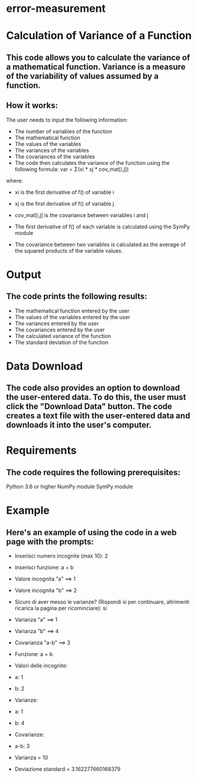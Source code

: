 # error-measurement
# Calculation of Variance of a Function
## This code allows you to calculate the variance of a mathematical function. Variance is a measure of the variability of values assumed by a function.

## How it works:
The user needs to input the following information:

- The number of variables of the function
- The mathematical function
- The values of the variables
- The variances of the variables
- The covariances of the variables
- The code then calculates the variance of the function using the following formula: var = Σ(xi * xj * cov_mat[i,j])

where:

- xi is the first derivative of f() of variable i
- xj is the first derivative of f() of variable j
- cov_mat[i,j] is the covariance between variables i and j
- The first derivative of f() of each variable is calculated using the SymPy module

- The covariance between two variables is calculated as the average of the squared products of the variable values.

# Output
## The code prints the following results:

- The mathematical function entered by the user
- The values of the variables entered by the user
- The variances entered by the user
- The covariances entered by the user
- The calculated variance of the function
- The standard deviation of the function

# Data Download
## The code also provides an option to download the user-entered data. To do this, the user must click the "Download Data" button. The code creates a text file with the user-entered data and downloads it into the user's computer.

# Requirements
## The code requires the following prerequisites:

Python 3.6 or higher
NumPy module
SymPy module

# Example
## Here's an example of using the code in a web page with the prompts:

- Inserisci numero incognite (max 10): 2
- Inserisci funzione: a + b
- Valore incognita "a" ==> 1
- Valore incognita "b" ==> 2
- Sicuro di aver messo le varianze? (Rispondi si per continuare, altrimenti ricarica la pagina per ricominciare): si
- Varianza "a" ==> 1
- Varianza "b" ==> 4
- Covarianza "a-b" ==> 3

- Funzione: a + b
- Valori delle incognite:
- a: 1
- b: 2
- Varianze:
- a: 1
- b: 4
- Covarianze:
- a-b: 3

- Varianza = 10
- Deviazione standard = 3.162277660168379
